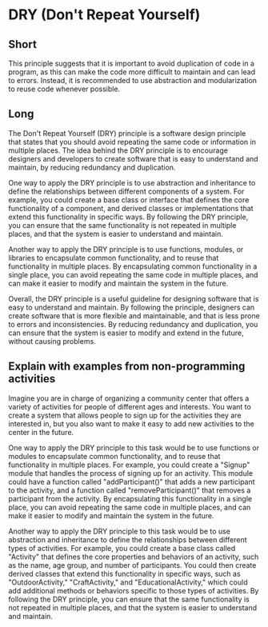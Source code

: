 # DRY (Don't Repeat Yourself)
## Short
This principle suggests that it is important to avoid duplication of code in a program, as this can make the code more difficult to maintain and can lead to errors. Instead, it is recommended to use abstraction and modularization to reuse code whenever possible.
## Long
The Don't Repeat Yourself (DRY) principle is a software design principle that states that you should avoid repeating the same code or information in multiple places. The idea behind the DRY principle is to encourage designers and developers to create software that is easy to understand and maintain, by reducing redundancy and duplication.

One way to apply the DRY principle is to use abstraction and inheritance to define the relationships between different components of a system. For example, you could create a base class or interface that defines the core functionality of a component, and derived classes or implementations that extend this functionality in specific ways. By following the DRY principle, you can ensure that the same functionality is not repeated in multiple places, and that the system is easier to understand and maintain.

Another way to apply the DRY principle is to use functions, modules, or libraries to encapsulate common functionality, and to reuse that functionality in multiple places. By encapsulating common functionality in a single place, you can avoid repeating the same code in multiple places, and can make it easier to modify and maintain the system in the future.

Overall, the DRY principle is a useful guideline for designing software that is easy to understand and maintain. By following the principle, designers can create software that is more flexible and maintainable, and that is less prone to errors and inconsistencies. By reducing redundancy and duplication, you can ensure that the system is easier to modify and extend in the future, without causing problems.
## Explain with examples from non-programming activities
Imagine you are in charge of organizing a community center that offers a variety of activities for people of different ages and interests. You want to create a system that allows people to sign up for the activities they are interested in, but you also want to make it easy to add new activities to the center in the future.

One way to apply the DRY principle to this task would be to use functions or modules to encapsulate common functionality, and to reuse that functionality in multiple places. For example, you could create a "Signup" module that handles the process of signing up for an activity. This module could have a function called "addParticipant()" that adds a new participant to the activity, and a function called "removeParticipant()" that removes a participant from the activity. By encapsulating this functionality in a single place, you can avoid repeating the same code in multiple places, and can make it easier to modify and maintain the system in the future.

Another way to apply the DRY principle to this task would be to use abstraction and inheritance to define the relationships between different types of activities. For example, you could create a base class called "Activity" that defines the core properties and behaviors of an activity, such as the name, age group, and number of participants. You could then create derived classes that extend this functionality in specific ways, such as "OutdoorActivity," "CraftActivity," and "EducationalActivity," which could add additional methods or behaviors specific to those types of activities. By following the DRY principle, you can ensure that the same functionality is not repeated in multiple places, and that the system is easier to understand and maintain.


